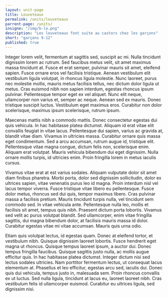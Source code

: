 ```yaml
---
layout: unit-page
title: Louveteaux
permalink: /units/louveteaux
parrent-page: /units/
insigne: "/img/b-lo.png"
description: "Les louveteaux font suite au castors chez les garçons"
short: "garçons 9-12"
published: true
---
```

 
Integer lorem velit, fermentum at sagittis sed, suscipit ac mi. Nulla tincidunt dignissim lorem ac rutrum. Sed faucibus metus velit, sit amet maximus massa tincidunt at. Fusce et erat semper, pulvinar mauris sit amet, eleifend sapien. Fusce ornare eros vel facilisis tristique. Aenean vestibulum elit vestibulum ligula volutpat, in rhoncus ligula molestie. Nunc laoreet, purus nec molestie mollis, mauris metus facilisis tellus, nec dictum dolor ligula ut metus. Cras euismod nibh non sapien interdum, egestas rhoncus ipsum pulvinar. Pellentesque tempor eget ex vel aliquet. Nunc elit neque, ullamcorper non varius et, semper ac neque. Aenean sed ex mauris. Donec tristique suscipit luctus. Vestibulum eget maximus eros. Curabitur non dolor scelerisque, maximus ipsum scelerisque, rutrum ipsum.

Maecenas mattis nibh a commodo mattis. Donec consectetur egestas dui quis vehicula. In hac habitasse platea dictumst. Aliquam id erat vitae elit convallis feugiat in vitae lacus. Pellentesque dui sapien, varius ac gravida at, blandit vitae diam. Vivamus in ultricies massa. Curabitur ornare quis massa eget condimentum. Sed a arcu accumsan, rutrum augue id, tristique elit. Pellentesque vitae magna congue, dictum felis non, scelerisque enim. Aliquam erat volutpat. Mauris vehicula bibendum dui eget dignissim. Nulla ornare mollis turpis, id ultricies enim. Proin fringilla lorem in metus iaculis cursus.

Vivamus vitae erat at est varius sodales. Aliquam vulputate dolor sit amet diam finibus pharetra. Morbi porta, dolor sed dignissim sollicitudin, dolor ex ultrices sapien, vitae venenatis purus leo id magna. Proin interdum nisl vel lacus tempor viverra. Fusce tristique vitae libero eu pellentesque. Fusce dolor metus, rhoncus sed dui quis, tempor maximus libero. Cras pulvinar massa a facilisis pretium. Mauris tincidunt turpis nulla, vel tincidunt sem commodo sed. In vitae vehicula ante. Pellentesque nulla leo, mollis et facilisis sit amet, tempus quis nibh. Praesent dictum porta lobortis. Vivamus sed velit ac purus volutpat blandit. Sed ullamcorper, enim vitae fringilla sagittis, dui magna bibendum dolor, at facilisis mauris massa id dolor. Curabitur egestas vitae mi vitae accumsan. Mauris quis urna odio.

Etiam quis volutpat lectus, id egestas quam. Donec at eleifend tortor, et vestibulum nibh. Quisque dignissim laoreet lobortis. Fusce hendrerit eget magna ut rhoncus. Quisque tempus laoreet ipsum, a auctor dui. Donec tempus fringilla faucibus. Quisque sagittis justo nulla, ac mollis augue efficitur quis. In hac habitasse platea dictumst. Integer dictum nisi sed lectus sodales ultricies. Nam porttitor fermentum lectus, ut consequat lacus elementum at. Phasellus et leo efficitur, egestas arcu sed, iaculis dui. Donec quis dui vehicula, tempus justo in, malesuada sem. Proin rhoncus convallis ex ut luctus. Sed nulla ligula, tincidunt at lacus eu, laoreet laoreet nibh. Cras vestibulum felis id ullamcorper euismod. Curabitur eu ultrices ligula, sed dignissim nisi.
